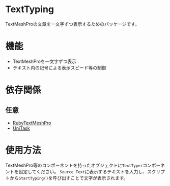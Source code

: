 # TextTyping

TextMeshProの文章を一文字ずつ表示するためのパッケージです。


# 機能

* TextMeshProを一文字ずつ表示
* テキスト内の記号による表示スピード等の制御


# 依存関係

## 任意
* [RubyTextMeshPro](https://github.com/jp-netsis/RubyTextMeshPro)
* [UniTask](https://github.com/Cysharp/UniTask)


# 使用方法
TextMeshPro等のコンポーネントを持ったオブジェクトに`TextTyper`コンポーネントを設定してください。
`Source Text`に表示するテキストを入力し、スクリプトから`StartTyping()`を呼び出すことで文字が表示されます。
